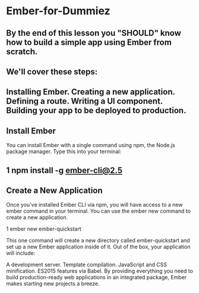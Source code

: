# Ember-for-Dummiez

## By the end of this lesson you "SHOULD" know how to build a simple app using Ember from scratch.

## We'll cover these steps:

Installing Ember.
Creating a new application.
Defining a route.
Writing a UI component.
Building your app to be deployed to production.
---

## Install Ember

You can install Ember with a single command using npm, the Node.js package manager. Type this into your terminal:

1
npm install -g ember-cli@2.5
---
## Create a New Application

Once you've installed Ember CLI via npm, you will have access to a new ember command in your terminal. You can use the ember new command to create a new application.

1
ember new ember-quickstart

This one command will create a new directory called ember-quickstart and set up a new Ember application inside of it. Out of the box, your application will include:

A development server.
Template compilation.
JavaScript and CSS minification.
ES2015 features via Babel.
By providing everything you need to build production-ready web applications in an integrated package, Ember makes starting new projects a breeze.
